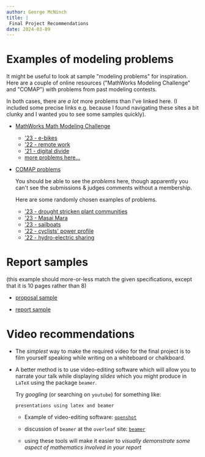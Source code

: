 ```yaml
---
author: George McNinch
title: |
 Final Project Recommendations
date: 2024-03-09
---
```


# Examples of modeling problems

It might be useful to look at sample "modeling problems" for
inspiration. Here are a couple of online resources ("MathWorks
Modeling Challenge" and "COMAP") with problems from past modeling
contests.

In both cases, there are *a lot* more problems than I've linked
here. (I included some precise links e.g. because I found navigating
these sites a bit clunky and I wanted you to see some samples quickly).

- [MathWorks Math Modeling Challenge](https://m3challenge.siam.org/resources/sample-problems/)  
  - ['23 - e-bikes](https://m3challenge.siam.org/resources/archives/2023-year-at-a-glance/2023-problem-remote-work-fad-or-future/)
  - ['22 - remote work](https://m3challenge.siam.org/resources/archives/2022-year-at-a-glance/2022-problem-remote-work-fad-or-future/)
  - ['21 - digital divide](https://m3challenge.siam.org/resources/archives/2021-year-at-a-glance/2021-problem-defeating-the-digital-divide-internet-costs-needs-and-optimal-planning/)
  - [more problems here...](https://m3challenge.siam.org/resources/past-problems/)
  

- [COMAP problems](https://www.contest.comap.com/undergraduate/contests/mcm/previous-contests.php)
  
  You should be able to see the *problems* here, though apparently you
  can't see the submissions & judges comments without a membership.
  
  Here are some randomly chosen examples of problems.
  - ['23 - drought stricken plant communities](https://www.mathmodels.org/Problems/2023/MCM-A/2023_MCM_Problem_A.pdf)
  - ['23 - Masai Mara](https://www.mathmodels.org/Problems/2023/MCM-B/2023_MCM_Problem_B.pdf)
  - ['23 - sailboats](https://www.mathmodels.org/Problems/2023/MCM-Y/2023_MCM%20_Problem_Y.pdf)
  - ['22 - cyclists' power profile](https://www.mathmodels.org/Problems/2022/MCM-A/2022_MCM_Problem_A.pdf)
  - ['22 - hydro-electric sharing](https://www.mathmodels.org/Problems/2022/MCM-B/2022_MCM_Problem_B.pdf)

# Report samples 

  (this example should more-or-less match the given specifications, except that it is 10 pages rather than 8)

  - [proposal sample](/course-assets/samples/FinalProposal_Sample.pdf)
  
  - [report sample](/course-assets/samples/FinalReport_Sample.pdf)




# Video recommendations

- The *simplest* way to make the required video for the final project
  is to film yourself speaking while writing on a whiteboard or
  chalkboard.

- A better method is to use video-editing software which will allow
  you to narrate your talk while displaying *slides* which you might
  produce in `LaTeX` using the package `beamer`.
  
  Try *googling* (or searching on `youtube`) for something like:
  
  `presentations using latex and beamer`
  
  - Example of video-editing software: [`openshot`](https://www.openshot.org/)

  - discussion of `beamer` at the `overleaf` site: [`beamer`](https://www.overleaf.com/learn/latex/Beamer)
  
  - using these tools will make it easier to *visually demonstrate
    some aspect of mathematics involved in your report*
  
  
